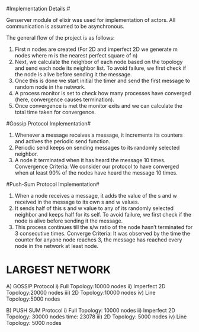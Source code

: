 #Implementation Details:#

Genserver module of elixir was used for implementation of actors. All communication is assumed to be asynchronous.

The general flow of the project is as follows:
1)	First n nodes are created (For 2D and imperfect 2D we generate m nodes where m is the nearest perfect square of n)
2)	Next, we calculate the neighbor of each node based on the topology and send each node its neighbor list. To avoid failure, we first check if the node is alive before sending it the message.
3)	Once this is done we start initial the timer and send the first message to random node in the network.
4)	A process monitor is set to check how many processes have converged (here, convergence causes termination).
5)	Once convergence is met the monitor exits and we can calculate the total time taken for convergence.

#Gossip Protocol Implementation#
1)	Whenever a message receives a message, it increments its counters and actives the periodic send function.
2)	Periodic send keeps on sending messages to its randomly selected neighbor.
3)	A node it terminated when it has heard the message 10 times.
Convergence Criteria: We consider our protocol to have converged when at least 90% of the nodes have heard the message 10 times.

#Push-Sum Protocol Implementation#
1)	When a node receives a message, it adds the value of the s and w received in the message to its own s and w values.
2)	It sends half of this s and w value to any of its randomly selected neighbor and keeps half for its self. To avoid failure, we first check if the node is alive before sending it the message.
3)	This process continues till the s/w ratio of the node hasn’t terminated for 3 consecutive times. 
Converge Criteria: It was observed by the time the counter for anyone node reaches 3, the message has reached every node in the network at least node.

# LARGEST NETWORK #

A) GOSSIP Protocol
  i) Full Topology:10000 nodes
  ii) Imperfect 2D Topology:20000 nodes
  iii) 2D Topology:10000 nodes 
  iv) Line Topology:5000 nodes
  

B) PUSH SUM Protocol
  i) Full Topology: 10000 nodes
  ii) Imperfect 2D Topology: 30000 nodes time: 23078
  iii) 2D Topology: 5000 nodes
  iv) Line Topology: 5000 nodes
